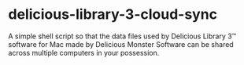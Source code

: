 # delicious-library-3-cloud-sync
A simple shell script so that the data files used by Delicious Library 3™ software for Mac made by Delicious Monster Software can be shared across multiple computers in your possession.
